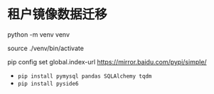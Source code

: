 # 租户镜像数据迁移

python -m venv venv

source ./venv/bin/activate

pip config set global.index-url https://mirror.baidu.com/pypi/simple/

* `pip install pymysql pandas SQLAlchemy tqdm`
* `pip install pyside6`